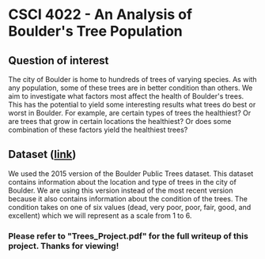 # CSCI 4022 - An Analysis of Boulder's Tree Population

## Question of interest
The city of Boulder is home to hundreds of trees of varying species. As with any population, some of these trees are in better condition than others.  We aim to investigate what factors most affect the health of Boulder's trees. This has the potential to yield some interesting results what trees do best or worst in Boulder.  For example, are certain types of trees the healthiest?  Or are trees that grow in certain locations the healthiest?  Or does some combination of these factors yield the healthiest trees?

## Dataset ([link](https://web.archive.org/web/20170428050251/https://bouldercolorado.gov/open-data/city-of-boulder-public-trees/))
We used the 2015 version of the Boulder Public Trees dataset.  This dataset contains information about the location and type of trees in the city of Boulder.  We are using this version instead of the most recent version because it also contains information about the condition of the trees.  The condition takes on one of six values (dead, very poor, poor, fair, good, and excellent) which we will represent as a scale from 1 to 6.

### Please refer to "Trees_Project.pdf" for the full writeup of this project. Thanks for viewing!
